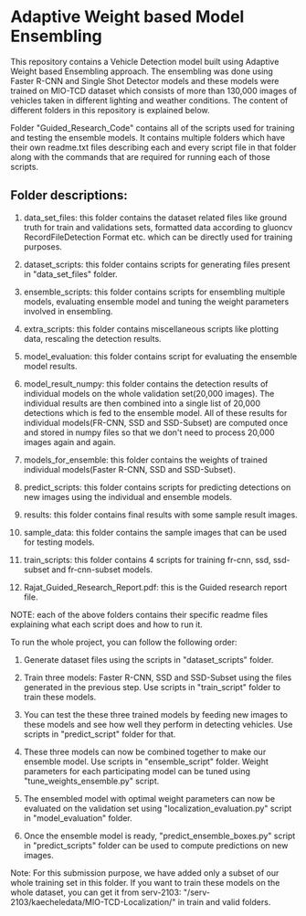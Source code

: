 # Adaptive Weight based Model Ensembling

This repository contains a Vehicle Detection model built using Adaptive Weight based Ensembling approach. The ensembling was done using Faster R-CNN and Single Shot Detector models and these models were trained on MIO-TCD dataset which consists of more than 130,000 images of vehicles taken in different lighting and weather conditions. The content of different folders in this repository is explained below.

Folder "Guided_Research_Code" contains all of the scripts used for training and testing the ensemble models. It contains multiple folders which have their own readme.txt files describing each and every script file in that folder along with the commands that are required for running each of those scripts.

## Folder descriptions:
1. data_set_files: this folder contains the dataset related files like ground truth for train and validations sets, formatted data according to gluoncv RecordFileDetection Format etc. which can be directly used for training purposes.

2. dataset_scripts: this folder contains scripts for generating files present in "data_set_files" folder.

3. ensemble_scripts: this folder contains scripts for ensembling multiple models, evaluating ensemble model and tuning the weight parameters involved in ensembling.

4. extra_scripts: this folder contains miscellaneous scripts like plotting data, rescaling the detection results.

5. model_evaluation: this folder contains script for evaluating the ensemble model results.

6. model_result_numpy: this folder contains the detection results of individual models on the whole validation set(20,000 images). The individual results are then combined into a single list of 20,000 detections which is fed to the ensemble model. All of these results for individual models(FR-CNN, SSD and SSD-Subset) are computed once and stored in numpy files so that we don't need to process 20,000 images again and again.

7. models_for_ensemble: this folder contains the weights of trained individual models(Faster R-CNN, SSD and SSD-Subset).

8. predict_scripts: this folder contains scripts for predicting detections on new images using the individual and ensemble models.

9. results: this folder contains final results with some sample result images.

10. sample_data: this folder contains the sample images that can be used for testing models.

11. train_scripts: this folder contains 4 scripts for training fr-cnn, ssd, ssd-subset and fr-cnn-subset models.

12. Rajat_Guided_Research_Report.pdf: this is the Guided research report file.

NOTE: each of the above folders contains their specific readme files explaining what each script does and how to run it.


To run the whole project, you can follow the following order:

1. Generate dataset files using the scripts in "dataset_scripts" folder.

2. Train three models: Faster R-CNN, SSD and SSD-Subset using the files generated in the previous step. Use scripts in "train_script" folder to train these models.

3. You can test the these three trained models by feeding new images to these models and see how well they perform in detecting vehicles. Use scripts in "predict_script" folder for that.

4. These three models can now be combined together to make our ensemble model. Use scripts in "ensemble_script" folder. Weight parameters for each participating model can be tuned using "tune_weights_ensemble.py" script.

5. The ensembled model with optimal weight parameters can now be evaluated on the validation set using "localization_evaluation.py" script in "model_evaluation" folder.

6. Once the ensemble model is ready, "predict_ensemble_boxes.py" script in "predict_scripts" folder can be used to compute predictions on new images.

Note: For this submission purpose, we have added only a subset of our whole training set in this folder. If you want to train these models on the whole dataset, you can get it from serv-2103: "/serv-2103/kaecheledata/MIO-TCD-Localization/" in train and valid folders.
